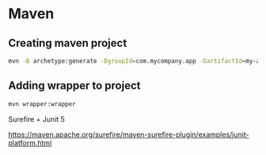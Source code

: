 # Maven

## Creating maven project

```sh
mvn -B archetype:generate -DgroupId=com.mycompany.app -DartifactId=my-app -DarchetypeArtifactId=maven-archetype-quickstart -DarchetypeVersion=1.4
```

## Adding wrapper to project

```sh
mvn wrapper:wrapper
```

Surefire + Junit 5

https://maven.apache.org/surefire/maven-surefire-plugin/examples/junit-platform.html
